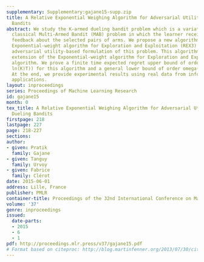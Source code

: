 ```yaml
---
supplementary: Supplementary:gajane15-supp.zip
title: A Relative Exponential Weighing Algorithm for Adversarial Utility-based Dueling
  Bandits
abstract: We study the K-armed dueling bandit problem which is a variation of the
  classical Multi-Armed Bandit (MAB) problem in which the learner receives only relative
  feedback about the selected pairs of arms. We propose a new algorithm called Relative
  Exponential-weight algorithm for Exploration and Exploitation (REX3) to handle the
  adversarial utility-based formulation of this problem. This algorithm is a non-trivial
  extension of the Exponential-weight algorithm for Exploration and Exploitation (EXP3)
  algorithm. We prove a finite time expected regret upper bound of order O(sqrt(K
  ln(K)T)) for this algorithm and a general lower bound of order omega(sqrt(KT)).
  At the end, we provide experimental results using real data from information retrieval
  applications.
layout: inproceedings
series: Proceedings of Machine Learning Research
id: gajane15
month: 0
tex_title: A Relative Exponential Weighing Algorithm for Adversarial Utility-based
  Dueling Bandits
firstpage: 218
lastpage: 227
page: 218-227
sections: 
author:
- given: Pratik
  family: Gajane
- given: Tanguy
  family: Urvoy
- given: Fabrice
  family: Clérot
date: 2015-06-01
address: Lille, France
publisher: PMLR
container-title: Proceedings of the 32nd International Conference on Machine Learning
volume: '37'
genre: inproceedings
issued:
  date-parts:
  - 2015
  - 6
  - 1
pdf: http://proceedings.mlr.press/v37/gajane15.pdf
# Format based on citeproc: http://blog.martinfenner.org/2013/07/30/citeproc-yaml-for-bibliographies/
---
```

